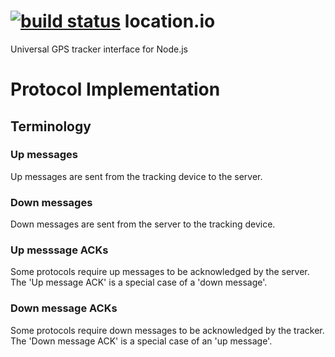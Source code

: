 [![build status](https://secure.travis-ci.org/alexbirkett/location.io.png)](http://travis-ci.org/alexbirkett/location.io)
location.io
===========

Universal GPS tracker interface for Node.js



# Protocol Implementation #

## Terminology ##
### Up messages ###
Up messages are sent from the tracking device to the server.

### Down messages ###
Down messages are sent from the server to the tracking device.

### Up messsage ACKs ###
Some protocols require up messages to be acknowledged by the server. The 'Up message ACK' is a special case of a 'down message'.

### Down message ACKs ###
Some protocols require down messages to be acknowledged by the tracker. The 'Down message ACK' is a special case of an 'up message'.


